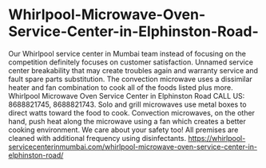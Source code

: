 # Whirlpool-Microwave-Oven-Service-Center-in-Elphinston-Road-
  Our Whirlpool service center in Mumbai team instead of focusing on the competition definitely focuses on customer satisfaction. Unnamed service center breakability that may create troubles again and warranty service and fault spare parts substitution. The convection microwave uses a dissimilar heater and fan combination to cook all of the foods listed plus more. Whirlpool Microwave Oven Service Center in Elphinston Road CALL US: 8688821745, 8688821743. Solo and grill microwaves use metal boxes to direct watts toward the food to cook. Convection microwaves, on the other hand, push heat along the microwave using a fan which creates a better cooking environment. We care about your safety too! All premises are cleaned with additional frequency using disinfectants. https://whirlpool-servicecenterinmumbai.com/whirlpool-microwave-oven-service-center-in-elphinston-road/
